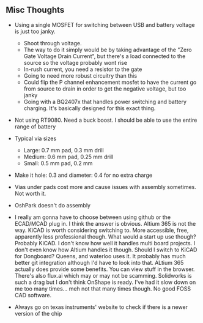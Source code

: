 ## Misc Thoughts

- Using a single MOSFET for switching between USB and battery voltage is just too janky.
    - Shoot through voltage.
    - The way to do it simply would be by taking advantage of the "Zero Gate Voltage Drain Current", but there's a load connected to the source so the voltage probably wont rise
    - In-rush current, you need a resistor to the gate
    - Going to need more robust circuitry than this
    - Could flip the P channel enhancement mosfet to have the current go from source to drain in order to get the negative voltage, but too janky
    - Going with a BQ2407x that handles power switching and battery charging. It's basically designed for this exact thing.
- Not using RT9080. Need a buck boost. I should be able to use the entire range of battery

- Typical via sizes
    - Large: 0.7 mm pad, 0.3 mm drill
    - Medium: 0.6 mm pad, 0.25 mm drill
    - Small: 0.5 mm pad, 0.2 mm
- Make it hole: 0.3 and diameter: 0.4 for no extra charge

- Vias under pads cost more and cause issues with assembly sometimes. Not worth it.

- OshPark doesn't do assembly

- I really am gonna have to choose between using github or the ECAD/MCAD plug in. I think the answer is obvious. Altium 365 is not the way. KiCAD is worth considering switching to. More accessible, free, apparently less professional though. What would a start up use though? Probably KiCAD. I don't know how well it handles multi board projects. I don't even know how Altium handles it though. Should I switch to KiCAD for Dongboard? Queens, and waterloo uses it. It probably has much better git integration although I'd have to look into that. ALtium 365 actually does provide some benefits. You can view stuff in the browser. There's also flux.ai which may or may not be scamming. Solidworks is such a drag but I don't think OnShape is ready. I've had it slow down on me too many times... meh not that many times though. No good FOSS CAD software. 

- Always go on texas instruments' website to check if there is a newer version of the chip